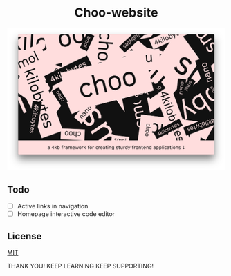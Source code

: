 <h1 align="center">Choo-website</h1>

![screenshot](./screenshot.png)

## Todo

- [ ] Active links in navigation
- [ ] Homepage interactive code editor

## License
[MIT](https://tldrlegal.com/license/mit-license)

THANK YOU!
KEEP LEARNING KEEP SUPPORTING!
